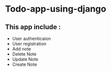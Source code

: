 # Todo-app-using-django

## This app include : 

- User authenticaion 
- User registration 
- Add note
- Delete Note
- Update Note
- Create Note
